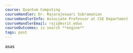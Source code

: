 ```yaml
---
course: Quantum Computing
courseHandler: Dr. Rajarajeswari Subramanian
courseHandlerInfo: Associate Professor at CSE Department
courseHandlerEmail: raji@msrit.eduo
courseOutcomes: is search **engine**
tags: post
---
```


asas
